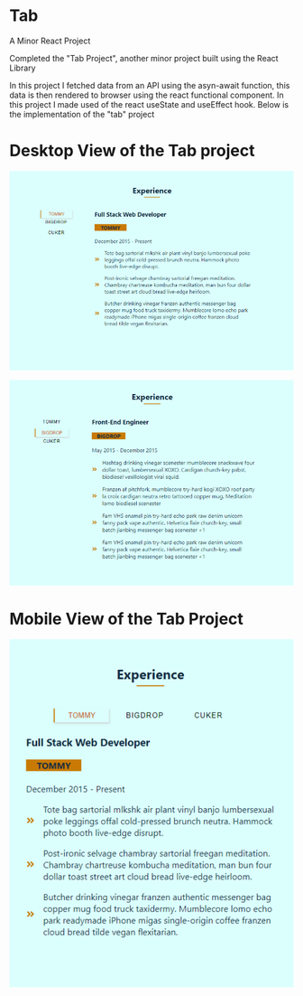 # Tab
A Minor React Project

Completed the "Tab Project", another minor project built using the React Library

In this project I fetched data from an API using the asyn-await function, this data
is then rendered to browser using the react functional component. In this project I made 
used of the react useState and useEffect hook.
Below is the implementation of the "tab" project

# Desktop View of the Tab project 

![First page](./public/images/1.png)

![second page](./public/images/2.png)


# Mobile View of the Tab Project

![mobile view image](./public/images/mobile-view.png)